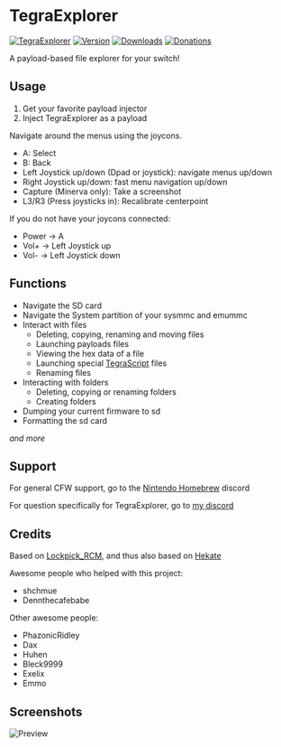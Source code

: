 # TegraExplorer

[![TegraExplorer](https://img.shields.io/github/checks-status/Switch-Bros/TegraExplorer/master?label=TegraExplorer&style=plastic)](https://github.com/Switch-Bros/TegraExplorer)
[![Version](https://img.shields.io/github/v/release/Switch-Bros/TegraExplorer?label=Aktuelle%20Version&style=plastic)](https://github.com/Switch-Bros/TegraExplorer/releases) [![Downloads](https://img.shields.io/github/downloads/Switch-Bros/TegraExplorer/total?label=Downloads%20Insgesamt&style=plastic)](https://github.com/Switch-Bros/TegraExplorer/releases)
[![Donations](https://img.shields.io/badge/Support%20on-Ko--Fi-red?style=plastic)](https://ko-fi.com/suchmememanyskill)

A payload-based file explorer for your switch!

## Usage
1. Get your favorite payload injector
2. Inject TegraExplorer as a payload

Navigate around the menus using the joycons.
- A: Select
- B: Back
- Left Joystick up/down (Dpad or joystick): navigate menus up/down
- Right Joystick up/down: fast menu navigation up/down
- Capture (Minerva only): Take a screenshot
- L3/R3 (Press joysticks in): Recalibrate centerpoint

If you do not have your joycons connected:
- Power -> A
- Vol+ -> Left Joystick up
- Vol- -> Left Joystick down

## Functions
- Navigate the SD card
- Navigate the System partition of your sysmmc and emummc
- Interact with files
	- Deleting, copying, renaming and moving files
	- Launching payloads files
	- Viewing the hex data of a file
	- Launching special [TegraScript](https://github.com/suchmememanyskill/TegraScript) files
	- Renaming files
- Interacting with folders
	- Deleting, copying or renaming folders
	- Creating folders
- Dumping your current firmware to sd
- Formatting the sd card

*and more*

## Support

For general CFW support, go to the [Nintendo Homebrew](https://discord.gg/C29hYvh) discord

For question specifically for TegraExplorer, go to [my discord](https://discord.gg/aH9rsuP)

## Credits
Based on [Lockpick_RCM](https://github.com/shchmue/Lockpick_RCM), and thus also based on [Hekate](https://github.com/CTCaer/hekate)

Awesome people who helped with this project:
- shchmue
- Dennthecafebabe

Other awesome people:
- PhazonicRidley
- Dax
- Huhen
- Bleck9999
- Exelix
- Emmo

## Screenshots

![Preview](/preview.png)
